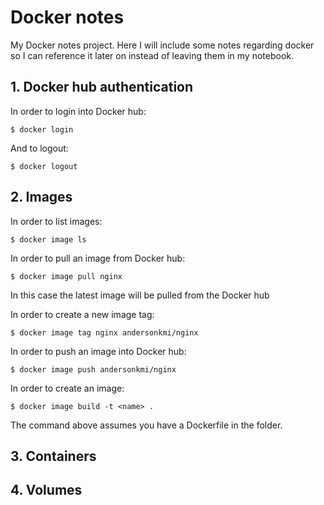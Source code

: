 # Docker notes
My Docker notes project. Here I will include some notes regarding docker so I can reference it later on instead of leaving them in my notebook.

## 1. Docker hub authentication

In order to login into Docker hub:

```
$ docker login
```

And to logout:

```
$ docker logout
```

## 2. Images

In order to list images:

```
$ docker image ls
```

In order to pull an image from Docker hub:

```
$ docker image pull nginx
```

In this case the latest image will be pulled from the Docker hub

In order to create a new image tag:

```
$ docker image tag nginx andersonkmi/nginx
```

In order to push an image into Docker hub:

```
$ docker image push andersonkmi/nginx
```

In order to create an image:

```
$ docker image build -t <name> .
```

The command above assumes you have a Dockerfile in the folder.

## 3. Containers

## 4. Volumes